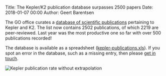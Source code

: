 Title: The Kepler/K2 publication database surpasses 2500 papers
Date: 2018-01-07 00:00
Author: Geert Barentsen

The GO office curates a
[database of scientific publications](publications.html)
pertaining to Kepler and K2.
The list now contains 2502 publications, of which 2219 are peer-reviewed.
Last year was the most productive one so far
with over 500 publications recorded!

The database is available as a spreadsheet ([kepler-publications.xls](/data/kepler-publications.xls)).
If you spot an error in the database, such as a missing entry,
then please [get in touch](mailto:keplergo@mail.arc.nasa.gov).

<img src="images/kpub/kpub-publication-rate-without-extrapolation.png" alt="Kepler publication rate without extrapolation">
